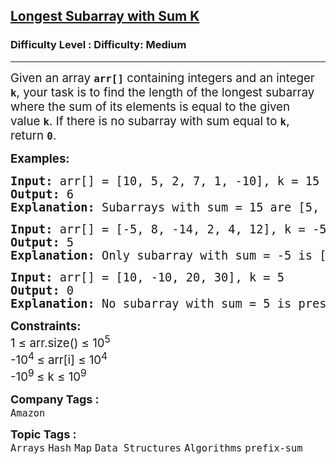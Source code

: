 <h2><a href="https://www.geeksforgeeks.org/problems/longest-sub-array-with-sum-k0809/1?page=1&category=Arrays&difficulty=Medium,Hard&sortBy=submissions">Longest Subarray with Sum K</a></h2><h3>Difficulty Level : Difficulty: Medium</h3><hr><div class="problems_problem_content__Xm_eO"><p><span style="font-size: 14pt;">Given an array <strong><code>arr[]</code></strong> containing integers and an integer <strong><code>k</code></strong>, your task is to find the length of the longest subarray where the sum of its elements is equal to the given value&nbsp;<strong style="font-size: 18.6667px;"><code>k</code></strong>. If there is no subarray with sum equal to&nbsp;<strong style="font-size: 18.6667px;"><code>k</code></strong>, return <strong style="font-size: 18.6667px;"><code>0</code></strong>.</span></p>
<p><span style="font-size: 14pt;"><strong>Examples:</strong></span></p>
<pre><span style="font-size: 14pt;"><strong>Input: </strong>arr[] = [10, 5, 2, 7, 1, -10], k = 15
<strong>Output:</strong> 6
<strong>Explanation: </strong></span><span style="font-size: 18.6667px;">Subarrays with sum = 15 are [5, 2, 7, 1], [10, 5] and [10, 5, 2, 7, 1, -10]. The length of the longest subarray with a sum of 15 is 6.</span></pre>
<pre><span style="font-size: 14pt;"><strong>Input:</strong> arr[] = [-5, 8, -14, 2, 4, 12], k = -5
<strong>Output:</strong> 5
<strong>Explanation: </strong></span><span style="font-size: 18.6667px;">Only subarray with sum = -5 is [-5, 8, -14, 2, 4] of length 5.</span></pre>
<pre><span style="font-size: 14pt;"><strong>Input:</strong> arr[] = [10, -10, 20, 30], k = 5
<strong>Output:</strong> 0
<strong>Explanation: </strong></span><span style="font-size: 18.6667px;">No subarray with sum = 5 is present in arr[].</span></pre>
<p><span style="font-size: 14pt;"><strong>Constraints:</strong></span><br><span style="font-size: 14pt;">1 ≤ arr.size() ≤ 10<sup>5<br></sup><span style="font-size: 18.6667px;">-10</span><sup>4&nbsp;</sup><span style="font-size: 18.6667px;">≤ arr[i] ≤ 10</span><sup>4</sup><sup><br></sup></span><span style="font-size: 14pt;">-10<sup>9 </sup>≤ k ≤ 10<sup>9</sup></span></p></div><p><span style=font-size:18px><strong>Company Tags : </strong><br><code>Amazon</code>&nbsp;<br><p><span style=font-size:18px><strong>Topic Tags : </strong><br><code>Arrays</code>&nbsp;<code>Hash</code>&nbsp;<code>Map</code>&nbsp;<code>Data Structures</code>&nbsp;<code>Algorithms</code>&nbsp;<code>prefix-sum</code>&nbsp;